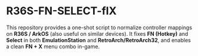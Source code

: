 # R36S-FN-SELECT-fIX
This repository provides a one-shot script to normalize controller mappings on **R36S / ArkOS** (also useful on similar devices). It fixes **FN (Hotkey)** and **Select** in both **EmulationStation** and **RetroArch/RetroArch32**, and enables a clean **FN + X** menu combo in-game.
